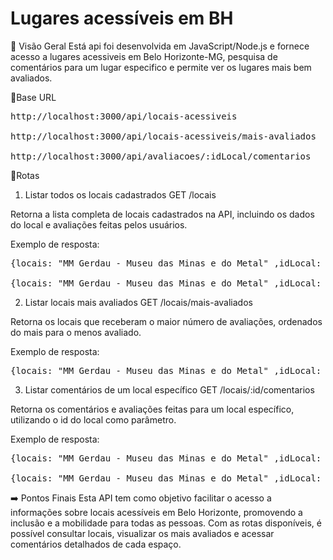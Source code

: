# Lugares acessíveis em BH
👀 Visão Geral
Está api foi desenvolvida em JavaScript/Node.js e fornece acesso a lugares acessiveis em Belo Horizonte-MG, pesquisa de comentários para um lugar especifico e permite ver os lugares mais bem avaliados.

🔗Base URL
<pre>
http://localhost:3000/api/locais-acessiveis

http://localhost:3000/api/locais-acessiveis/mais-avaliados

http://localhost:3000/api/avaliacoes/:idLocal/comentarios
</pre>
📍Rotas

1. Listar todos os locais cadastrados
GET /locais

Retorna a lista completa de locais cadastrados na API, incluindo os dados do local e avaliações feitas pelos usuários.

Exemplo de resposta:

<pre>{locais: "MM Gerdau - Museu das Minas e do Metal" ,idLocal: 1, usuario: "Clarissa Pereira", nota: 5, data:"20/02/2021", comentario: "Nos deparamos com um prédio belíssimo, de arquitetura antiga bem conservada, em contraste com a tecnologia inovadora, capaz de integrar pessoas de todas as idades e formas. A estrutura é acessível com banheiros adaptados, elevadores e rampas. Também estão disponíveis cadeira de rodas e carrinho de transporte para quem tem dificuldade de se locomover"},
      
{locais: "MM Gerdau - Museu das Minas e do Metal" ,idLocal: 1, usuario: "Laura Martins", nota: 5, data: "19/12/2021", comentario: "O Museu das Minas e do Metal é um belo exemplo de arquitetura tombada que recebeu intervenções para que ficasse acessível. O lugar é muito bonito"}</pre>

2. Listar locais mais avaliados
GET /locais/mais-avaliados

Retorna os locais que receberam o maior número de avaliações, ordenados do mais para o menos avaliado.

Exemplo de resposta:

<pre>{locais: "MM Gerdau - Museu das Minas e do Metal" ,idLocal: 1, usuario: "Clarissa Pereira", nota: 5, data:"20/02/2021", comentario: "Nos deparamos com um prédio belíssimo, de arquitetura antiga bem conservada, em contraste com a tecnologia inovadora, capaz de integrar pessoas de todas as idades e formas. A estrutura é acessível com banheiros adaptados, elevadores e rampas. Também estão disponíveis cadeira de rodas e carrinho de transporte para quem tem dificuldade de se locomover"}</pre>

3. Listar comentários de um local específico
GET /locais/:id/comentarios

Retorna os comentários e avaliações feitas para um local específico, utilizando o id do local como parâmetro.

Exemplo de resposta:

<pre>{locais: "MM Gerdau - Museu das Minas e do Metal" ,idLocal: 1, usuario: "Clarissa Pereira", nota: 5, data:"20/02/2021", comentario: "Nos deparamos com um prédio belíssimo, de arquitetura antiga bem conservada, em contraste com a tecnologia inovadora, capaz de integrar pessoas de todas as idades e formas. A estrutura é acessível com banheiros adaptados, elevadores e rampas. Também estão disponíveis cadeira de rodas e carrinho de transporte para quem tem dificuldade de se locomover"},

{locais: "MM Gerdau - Museu das Minas e do Metal" ,idLocal: 1, usuario: "Laura Martins", nota: 5, data: "19/12/2021", comentario: "O Museu das Minas e do Metal é um belo exemplo de arquitetura tombada que recebeu intervenções para que ficasse acessível. O lugar é muito bonito"}</pre>

➡️ Pontos Finais
Esta API tem como objetivo facilitar o acesso a informações sobre locais acessíveis em Belo Horizonte, promovendo a inclusão e a mobilidade para todas as pessoas. Com as rotas disponíveis, é possível consultar locais, visualizar os mais avaliados e acessar comentários detalhados de cada espaço.
